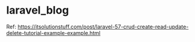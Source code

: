 # laravel_blog

Ref: https://itsolutionstuff.com/post/laravel-57-crud-create-read-update-delete-tutorial-example-example.html


